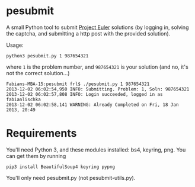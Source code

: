 pesubmit
========

A small Python tool to submit [Project Euler](http://projecteuler.net) solutions (by logging in, solving the captcha, and submitting a http post with the provided solution).

Usage:

    python3 pesubmit.py 1 987654321
    
where `1` is the problem number, and `987654321` is your solution (and no, it's not the correct solution...)

```
Fabians-MBA-15:pesubmit frl$ ./pesubmit.py 1 987654321
2013-12-02 06:02:54,950 INFO: Submitting. Problem: 1, Soln: 987654321
2013-12-02 06:02:57,808 INFO: Login succeeded, logged in as fabianlischka
2013-12-02 06:02:58,141 WARNING: Already Completed on Fri, 18 Jan 2013, 20:49
```

Requirements
============

You'll need Python 3, and these modules installed: bs4, keyring, png. You can get them by running

    pip3 install BeautifulSoup4 keyring pypng

You'll only need pesubmit.py (not pesubmit-utils.py).
